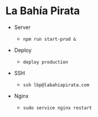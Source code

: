 La Bahía Pirata
===============

* Server
  * `npm run start-prod &`

* Deploy
  * `deploy production`

* SSH
  * `ssh lbp@labahiapirata.com`

* Nginx
  * `sudo service nginx restart`